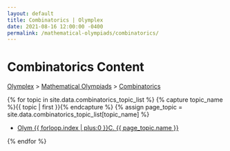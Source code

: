 ```yaml
---
layout: default
title: Combinatorics | Olymplex
date: 2021-08-16 12:00:00 -0400
permalink: /mathematical-olympiads/combinatorics/
---
```

<h1>Combinatorics Content</h1>
<p><a href="https://example.com">Olymplex</a> > <a href="https://example.com">Mathematical Olympiads</a> > <a href="https://example.com">Combinatorics</a><p>
{% for topic in site.data.combinatorics_topic_list %}
{% capture topic_name %}{{ topic | first }}{% endcapture %}
{% assign page_topic = site.data.combinatorics_topic_list[topic_name] %}
  <ul class="actions fit big">
  <li><l><a href="{{ site.baseurl }}{{ page.permalink}}olym-{{ forloop.index | plus:0 }}c" class="button fit big">Olym {{ forloop.index | plus:0 }}C. {{ page_topic.name }}</a></l></li>
  </ul>
{% endfor %}
